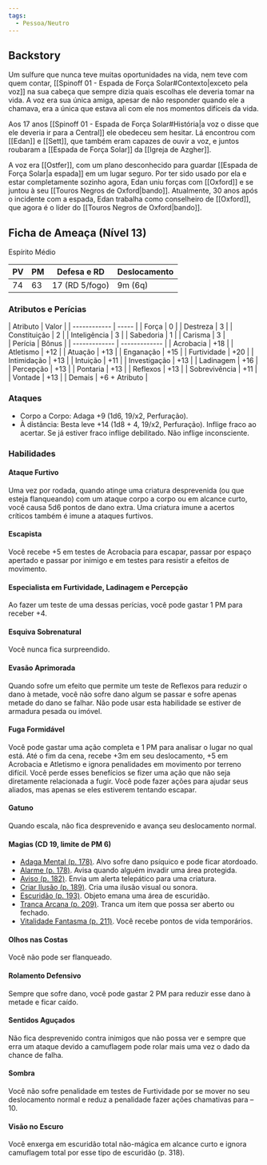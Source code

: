 ```yaml
---
tags:
  - Pessoa/Neutro
---
```

## Backstory
Um sulfure que nunca teve muitas oportunidades na vida, nem teve com quem contar, [[Spinoff 01 - Espada de Força Solar#Contexto|exceto pela voz]] na sua cabeça que sempre dizia quais escolhas ele deveria tomar na vida. A voz era sua única amiga, apesar de não responder quando ele a chamava, era a única que estava ali com ele nos momentos difíceis da vida.

Aos 17 anos [[Spinoff 01 - Espada de Força Solar#História|a voz o disse que ele deveria ir para a Central]] ele obedeceu sem hesitar. Lá encontrou com [[Edan]] e [[Sett]], que também eram capazes de ouvir a voz, e juntos roubaram a [[Espada de Força Solar]] da [[Igreja de Azgher]].

A voz era [[Ostfer]], com um plano desconhecido para guardar [[Espada de Força Solar|a espada]] em um lugar seguro. Por ter sido usado por ela e estar completamente sozinho agora, Edan uniu forças com [[Oxford]] e se juntou à seu [[Touros Negros de Oxford|bando]]. Atualmente, 30 anos após o incidente com a espada, Edan trabalha como conselheiro de [[Oxford]], que agora é o líder do [[Touros Negros de Oxford|bando]].

## Ficha de Ameaça (Nível 13)
Espírito Médio

| PV  | PM  | Defesa e RD    | Deslocamento |
| --- | --- | -------------- | ------------ |
| 74  | 63  | 17 (RD 5/fogo) | 9m (6q)      |

### Atributos e Perícias

<div two-columns markdown>
<div markdown>
| Atributo     | Valor |
| ------------ | ----- |
| Força        | 0     |
| Destreza     | 3     |
| Constituição | 2     |
| Inteligência | 3     |
| Sabedoria    | 1     |
| Carisma      | 3     |
</div>
<div markdown>
| Perícia       | Bônus         |
| ------------- | ------------- |
| Acrobacia     | +18           |
| Atletismo     | +12           |
| Atuação       | +13           |
| Enganação     | +15           |
| Furtividade   | +20           |
| Intimidação   | +13           |
| Intuição      | +11           |
| Investigação  | +13           |
| Ladinagem     | +16           |
| Percepção     | +13           |
| Pontaria      | +13           |
| Reflexos      | +13           |
| Sobrevivência | +11           |
| Vontade       | +13           |
| Demais        | +6 + Atributo |
</div>
</div>

### Ataques
- Corpo a Corpo: Adaga +9 (1d6, 19/x2, Perfuração).
- À distância: Besta leve +14 (1d8 + 4, 19/x2, Perfuração). Inflige fraco ao acertar. Se já estiver fraco inflige debilitado. Não inflige inconsciente.

### Habilidades
#### Ataque Furtivo
Uma vez por rodada, quando atinge uma criatura desprevenida (ou que esteja flanqueando) com um ataque corpo a corpo ou em alcance curto, você causa 5d6 pontos de dano extra. Uma criatura imune a acertos críticos também é imune a ataques furtivos.

#### Escapista
Você recebe +5 em testes de Acrobacia para escapar, passar por espaço apertado e passar por inimigo e em testes para resistir a efeitos de movimento.

#### Especialista em Furtividade, Ladinagem e Percepção
Ao fazer um teste de uma dessas perícias, você pode gastar 1 PM para receber +4.

#### Esquiva Sobrenatural
Você nunca fica surpreendido.

#### Evasão Aprimorada
Quando sofre um efeito que permite um teste de Reflexos para reduzir o dano à metade, você não sofre dano algum se passar e sofre apenas metade do dano se falhar. Não pode usar esta habilidade se estiver de armadura pesada ou imóvel.

#### Fuga Formidável
Você pode gastar uma ação completa e 1 PM para analisar o lugar no qual está. Até o fim da cena, recebe +3m em seu deslocamento, +5 em Acrobacia e Atletismo e ignora penalidades em movimento por terreno difícil. Você perde esses benefícios se fizer uma ação que não seja diretamente relacionada a fugir. Você pode fazer ações para ajudar seus aliados, mas apenas se eles estiverem tentando escapar.

#### Gatuno
Quando escala, não fica desprevenido e avança seu deslocamento normal.

#### Magias (CD 19, limite de PM 6)
- [Adaga Mental (p. 178)](https://eduardomarques.pythonanywhere.com/5/). Alvo sofre dano psíquico e pode ficar atordoado.
- [Alarme (p. 178)](https://eduardomarques.pythonanywhere.com/6/). Avisa quando alguém invadir uma área protegida.
- [Aviso (p. 182)](https://eduardomarques.pythonanywhere.com/26/). Envia um alerta telepático para uma criatura.
- [Criar Ilusão (p. 189)](https://eduardomarques.pythonanywhere.com/63/). Cria uma ilusão visual ou sonora.
- [Escuridão (p. 193)](https://eduardomarques.pythonanywhere.com/85/). Objeto emana uma área de escuridão.
- [Tranca Arcana (p. 209)](https://eduardomarques.pythonanywhere.com/186/). Tranca um item que possa ser aberto ou fechado.
- [Vitalidade Fantasma (p. 211)](https://eduardomarques.pythonanywhere.com/197/). Você recebe pontos de vida temporários.

#### Olhos nas Costas
Você não pode ser flanqueado.

#### Rolamento Defensivo
Sempre que sofre dano, você pode gastar 2 PM para reduzir esse dano à metade e ficar caído.

#### Sentidos Aguçados
Não fica desprevenido contra inimigos que não possa ver e sempre que erra um ataque devido a camuflagem pode rolar mais uma vez o dado da chance de falha.

#### Sombra
Você não sofre penalidade em testes de Furtividade por se mover no seu deslocamento normal e reduz a penalidade fazer ações chamativas para –10.

#### Visão no Escuro
Você enxerga em escuridão total não-mágica em alcance curto e ignora camuflagem total por esse tipo de escuridão (p. 318).
